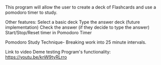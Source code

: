 This program will allow the user to create a deck of Flashcards and use a pomodoro timer to study.

Other features:
Select a basic deck
Type the answer deck (future implementation)
Check the answer (if they decide to type the answer)
Start/Stop/Reset timer in Pomodoro Timer

Pomodoro Study Technique- Breaking work into 25 minute intervals. 

Link to video Deme testing Program's functionality:
https://youtu.be/knW9tyRLrro 
